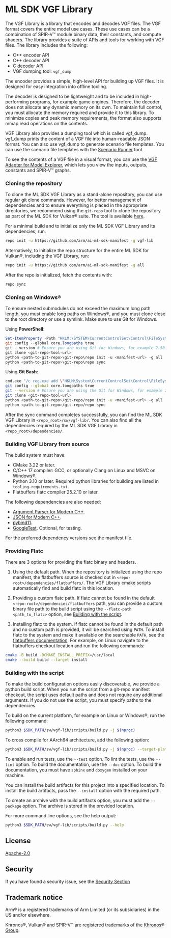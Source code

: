# ML SDK VGF Library

The VGF Library is a library that encodes and decodes VGF files. The VGF format
covers the entire model use cases. These use cases can be a combination of
SPIR-V™ module binary data, their constants, and compute shaders. The library
provides a suite of APIs and tools for working with VGF files. The library
includes the following:

- C++ encoder API
- C++ decoder API
- C decoder API
- VGF dumping tool: `vgf_dump`

The encoder provides a simple, high-level API for building up VGF files. It is
designed for easy integration into offline tooling.

The decoder is designed to be lightweight and to be included in high-performing
programs, for example game engines. Therefore, the decoder does not allocate any
dynamic memory on its own. To maintain full control, you must allocate the
memory required and provide it to this library. To minimize copies and peak
memory requirements, the format also supports mmap read operations on the
contents.

VGF Library also provides a dumping tool which is called vgf_dump. vgf_dump
prints the content of a VGF file into human-readable JSON format. You can also
use vgf_dump to generate scenario file templates. You can use the scenario file
templates with the
[Scenario Runner](https://github.com/arm/ai-ml-sdk-scenario-runner) tool.

To see the contents of a VGF file in a visual format, you can use the
[VGF Adapter for Model Explorer](https://github.com/arm/vgf-adapter-model-explorer),
which lets you view the inputs, outputs, constants and SPIR-V™ graphs.

### Cloning the repository

To clone the ML SDK VGF Library as a stand-alone repository, you can use regular
git clone commands. However, for better management of dependencies and to ensure
everything is placed in the appropriate directories, we recommend using the
`git-repo` tool to clone the repository as part of the ML SDK for Vulkan®
suite. The tool is available [here](https://gerrit.googlesource.com/git-repo).

For a minimal build and to initialize only the ML SDK VGF Library and its
dependencies, run:

```bash
repo init -u https://github.com/arm/ai-ml-sdk-manifest -g vgf-lib
```

Alternatively, to initialize the repo structure for the entire ML SDK for
Vulkan®, including the VGF Library, run:

```bash
repo init -u https://github.com/arm/ai-ml-sdk-manifest -g all
```

After the repo is initialized, fetch the contents with:

```bash
repo sync
```

### Cloning on Windows®

To ensure nested submodules do not exceed the maximum long path length, you must
enable long paths on Windows®, and you must clone close to the root directory
or use a symlink. Make sure to use Git for Windows.

Using **PowerShell**:

```powershell
Set-ItemProperty -Path "HKLM:\SYSTEM\CurrentControlSet\Control\FileSystem" -Name "LongPathsEnabled" -Value 1
git config --global core.longpaths true
git --version # Ensure you are using Git for Windows, for example 2.50.1.windows.1
git clone <git-repo-tool-url>
python <path-to-git-repo>\git-repo\repo init -u <manifest-url> -g all
python <path-to-git-repo>\git-repo\repo sync
```

Using **Git Bash**:

```bash
cmd.exe "/c reg.exe add \"HKLM\System\CurrentControlSet\Control\FileSystem"" /v LongPathsEnabled /t REG_DWORD /d 1 /f"
git config --global core.longpaths true
git --version # Ensure you are using the Git for Windows, for example 2.50.1.windows.1
git clone <git-repo-tool-url>
python <path-to-git-repo>/git-repo/repo init -u <manifest-url> -g all
python <path-to-git-repo>/git-repo/repo sync
```

After the sync command completes successfully, you can find the ML SDK VGF
Library in `<repo_root>/sw/vgf-lib/`. You can also find all the dependencies
required by the ML SDK VGF Library in `<repo_root>/dependencies/`.

### Building VGF Library from source

The build system must have:

- CMake 3.22 or later.
- C/C++ 17 compiler: GCC, or optionally Clang on Linux and MSVC on Windows®.
- Python 3.10 or later. Required python libraries for building are listed in
  `tooling-requirements.txt`.
- Flatbuffers flatc compiler 25.2.10 or later.

The following dependencies are also needed:

- [Argument Parser for Modern C++](https://github.com/p-ranav/argparse).
- [JSON for Modern C++](https://github.com/nlohmann/json).
- [pybind11](https://github.com/pybind/pybind11).
- [GoogleTest](https://github.com/google/googletest). Optional, for testing.

For the preferred dependency versions see the manifest file.

### Providing Flatc

There are 3 options for providing the flatc binary and headers.

1.  Using the default path. When the repository is initialized using the repo
    manifest, the flatbuffers source is checked out in
    `<repo-root>/dependencies/flatbuffers/`. The VGF Library cmake scripts
    automatically find and build flatc in this location.

2.  Providing a custom flatc path. If flatc cannot be found in the default
    `<repo-root>/dependencies/flatbuffers` path, you can provide a custom binary
    file path to the build script using the `--flatc-path <path_to_flatc>`
    option, see [Building with the script](#building-with-the-script).

3.  Installing flatc to the system. If flatc cannot be found in the default path
    and no custom path is provided, it will be searched using `PATH`. To install
    flatc to the system and make it available on the searchable `PATH`, see the
    [flatbuffers documentation](https://flatbuffers.dev/). For example, on Linux
    navigate to the flatbuffers checkout location and run the following
    commands:

```bash
cmake -B build -DCMAKE_INSTALL_PREFIX=/usr/local
cmake --build build --target install
```

### Building with the script

To make the build configuration options easily discoverable, we provide a python
build script. When you run the script from a git-repo manifest checkout, the
script uses default paths and does not require any additional arguments. If you
do not use the script, you must specify paths to the dependencies.

To build on the current platform, for example on Linux or Windows®, run the
following command:

```bash
python3 $SDK_PATH/sw/vgf-lib/scripts/build.py -j $(nproc)
```

To cross compile for AArch64 architecture, add the following option:

```bash
python3 $SDK_PATH/sw/vgf-lib/scripts/build.py -j $(nproc) --target-platform aarch64
```

To enable and run tests, use the `--test` option. To lint the tests, use the
`--lint` option. To build the documentation, use the `--doc` option. To build
the documentation, you must have `sphinx` and `doxygen` installed on your
machine.

You can install the build artifacts for this project into a specified location.
To install the build artifacts, pass the `--install` option with the required
path.

To create an archive with the build artifacts option, you must add the
`--package` option. The archive is stored in the provided location.

For more command line options, see the help output:

```bash
python3 $SDK_PATH/sw/vgf-lib/scripts/build.py --help
```

## License

[Apache-2.0](LICENSES/Apache-2.0.txt)

## Security

If you have found a security issue, see the [Security Section](SECURITY.md)

## Trademark notice

Arm® is a registered trademarks of Arm Limited (or its subsidiaries) in the US
and/or elsewhere.

Khronos®, Vulkan® and SPIR-V™ are registered trademarks of the
[Khronos® Group](https://www.khronos.org/legal/trademarks).
